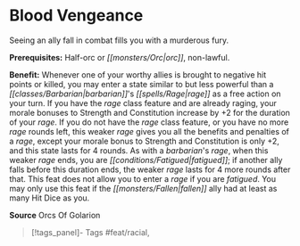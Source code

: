﻿---
cssclass: [feats]

---
# Blood Vengeance

Seeing an ally fall in combat fills you with a murderous fury.

**Prerequisites:** Half-orc or _[[monsters/Orc|orc]]_, non-lawful.

**Benefit:** Whenever one of your worthy allies is brought to negative hit points or killed, you may enter a state similar to but less powerful than a _[[classes/Barbarian|barbarian]]_'s _[[spells/Rage|rage]]_ as a free action on your turn. If you have the _rage_ class feature and are already raging, your morale bonuses to Strength and Constitution increase by +2 for the duration of your _rage_. If you do not have the _rage_ class feature, or you have no more _rage_ rounds left, this weaker _rage_ gives you all the benefits and penalties of a _rage_, except your morale bonus to Strength and Constitution is only +2, and this state lasts for 4 rounds. As with a _barbarian_'s _rage_, when this weaker _rage_ ends, you are _[[conditions/Fatigued|fatigued]]_; if another ally falls before this duration ends, the weaker _rage_ lasts for 4 more rounds after that. This feat does not allow you to enter a _rage_ if you are _fatigued_. You may only use this feat if the _[[monsters/Fallen|fallen]]_ ally had at least as many Hit Dice as you.

**Source** Orcs Of Golarion
>[!tags_panel]- Tags
> #feat/racial, 